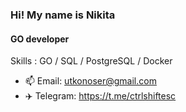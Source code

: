### Hi! My name is Nikita
#### GO developer

Skills :  GO / SQL / PostgreSQL / Docker

- 📫 Email: utkonoser@gmail.com 
- ✈️ Telegram: https://t.me/ctrlshiftesc
